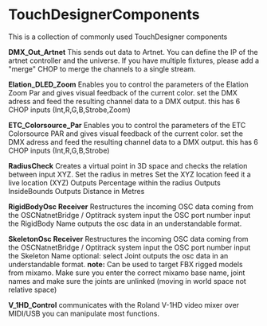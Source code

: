 # TouchDesignerComponents
This is a collection of commonly used TouchDesigner components

**DMX_Out_Artnet**
This sends out data to Artnet. You can define the IP of the artnet controller and the universe.
If you have multiple fixtures, please add a "merge" CHOP to merge the channels to a single stream.

**Elation_DLED_Zoom**
Enables you to control the parameters of the Elation Zoom Par and gives visual feedback of the current color.
set the DMX adress and feed the resulting channel data to a DMX output.
this has 6 CHOP inputs (Int,R,G,B,Strobe,Zoom)

**ETC_Colorsource_Par**
Enables you to control the parameters of the ETC Colorsource PAR and gives visual feedback of the current color.
set the DMX adress and feed the resulting channel data to a DMX output.
this has 6 CHOP inputs (Int,R,G,B,Strobe)

**RadiusCheck**
Creates a virtual point in 3D space and checks the relation between input XYZ.
Set the radius in metres
Set the XYZ location
feed it a live location (XYZ)
Outputs Percentage within the radius
Outputs InsideBounds
Outputs Distance in Metres

**RigidBodyOsc Receiver**
Restructures the incoming OSC data coming from the OSCNatnetBridge / Optitrack system
input the OSC port number
input the RigidBody Name
outputs the osc data in an understandable format.

**SkeletonOsc Receiver**
Restructures the incoming OSC data coming from the OSCNatnetBridge / Optitrack system
input the OSC port number
input the Skeleton Name
optional: select Joint
outputs the osc data in an understandable format.
**note:**
Can be used to target FBX rigged models from mixamo. Make sure you enter the correct mixamo base name, joint names and make sure the joints are unlinked (moving in world space not relative space)

**V_1HD_Control**
communicates with the Roland V-1HD video mixer over MIDI/USB
you can manipulate most functions.
